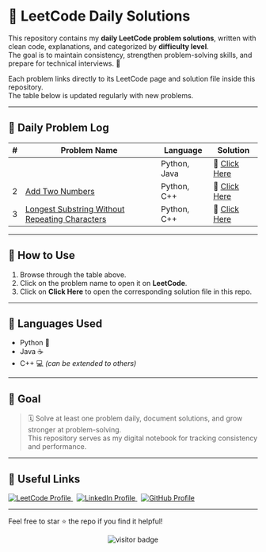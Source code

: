 # 🧠 LeetCode Daily Solutions

This repository contains my **daily LeetCode problem solutions**, written with clean code, explanations, and categorized by **difficulty level**.  
The goal is to maintain consistency, strengthen problem-solving skills, and prepare for technical interviews. 🚀  

Each problem links directly to its LeetCode page and solution file inside this repository.  
The table below is updated regularly with new problems.

---

## 📅 Daily Problem Log

| #  | Problem Name | Language       | Solution        |
|----|--------------|----------------|-----------------|
|   | []() | Python, Java | 📂 [Click Here]() |
| 2 | [Add Two Numbers](https://leetcode.com/problems/add-two-numbers/) | Python, C++ | 📂 [Click Here](https://github.com/Vaibhav-12521/LeetCode-Solutions/blob/main/2.%20Add%20Two%20Numbers.md) |
| 3 | [Longest Substring Without Repeating Characters](https://leetcode.com/problems/longest-substring-without-repeating-characters/) | Python, C++ | 📂 [Click Here](https://github.com/Vaibhav-12521/LeetCode-Solutions/blob/main/3.%20Longest%20Substring%20Without%20Repeating%20Characters.md) |


---

## 🧾 How to Use

1. Browse through the table above.  
2. Click on the problem name to open it on **LeetCode**.  
3. Click on **Click Here** to open the corresponding solution file in this repo.

---

## 🚀 Languages Used

- Python 🐍
- Java ☕
- C++ 💻 *(can be extended to others)*

---

## 🎯 Goal

> 🗓️ Solve at least one problem daily, document solutions, and grow stronger at problem-solving.  
> This repository serves as my digital notebook for tracking consistency and performance.

---

## 🔗 Useful Links

<a href="https://leetcode.com/u/vaibhav125s/" target="_blank"> 
  <img src="https://img.shields.io/badge/LeetCode-FFA116?style=for-the-badge&logo=leetcode&logoColor=black" alt="LeetCode Profile"/> 
</a> 
&nbsp;
<a href="https://www.linkedin.com/in/vaibhavsingh125/" target="_blank"> 
  <img src="https://img.shields.io/badge/LinkedIn-0077B5?style=for-the-badge&logo=linkedin&logoColor=white" alt="LinkedIn Profile"/> 
</a>
&nbsp;
<a href="https://github.com/Vaibhav-12521" target="_blank"> 
  <img src="https://img.shields.io/badge/GitHub-181717?style=for-the-badge&logo=github&logoColor=white" alt="GitHub Profile"/> 
</a>



---

Feel free to star ⭐ the repo if you find it helpful!

<p align="center">
  <img src="https://visitor-badge.laobi.icu/badge?page_id=second-largest-problem" alt="visitor badge"/>
</p>
